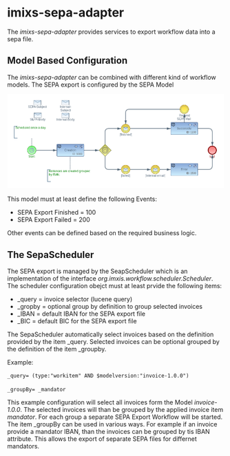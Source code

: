 # imixs-sepa-adapter

The _imixs-sepa-adapter_ provides services to export workflow data into a sepa file.


## Model Based Configuration

The _imixs-sepa-adapter_ can be combined with different kind of workflow models. The SEPA export is configured by the SEPA Model

<img src="sepa-export.png" />

This model must at least define the following Events:


 * SEPA Export Finished = 100
 * SEPA Export Failed = 200
 
Other events can be defined based on the required business logic. 


## The SepaScheduler

The SEPA export is managed by the SeapScheduler which is an implementation of the interface _org.imxis.workflow.scheduler.Scheduler_.
The scheduler configuration obejct must at least prvide the following items:

 * _query = invoice selector (lucene query)
 * _gropby = optional group by definition to group selected invoices
 * _IBAN = default IBAN for the SEPA export file 
 * _BIC = default BIC for the SEPA export file
 
The SepaScheduler automatically select invoices based on the definition provided by the item _query. 
Selected invoices can be optional grouped by the definition of the item _groupby. 

Example:

	_query= (type:"workitem" AND $modelversion:"invoice-1.0.0")
	
	_groupBy= _mandator
	
This example configuration will select all invoices form the Model _invoice-1.0.0_. The selected invoices will than be grouped by the applied invoice item _mandator_. For each group a separate SEPA Export Workflow will be started.   
The item _groupBy can be used in various ways. For example if an invoice provide a mandator IBAN, than the invoices can be grouped by tis IBAN attribute. This allows the export of separate SEPA files for differnet mandators. 

